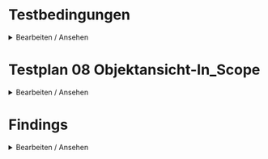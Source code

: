 # Testbedingungen

<details><summary>Bearbeiten / Ansehen</summary>

## Umgebung(en)

- [ ] DEV
- [ ] STAGE
- [ ] SANDBOX
- [ ] PROD
- [ ] ...

## Rolle(n)

- [ ] Hauptnutzer
- [ ] Nutzer
- [ ] Content Creator
- [ ] Account Manager

## Berechtigung(en)

- [ ] Leseberechtigung
- [ ] Schreibberechtigung

</details>

# Testplan 08 Objektansicht-In_Scope

<details><summary>Bearbeiten / Ansehen</summary>

## Objektansicht – Objektumgebung

### Scopes

- [ ] Spaltensortierung funktioniert?
- [ ] Paginierung funktioniert?
- [ ] Scopes können dupliziert werden?
- [ ] Scopes können aus Scope entfernt werden?

### Dialog "Scope erstellen"

- [ ] Scopes werden je nach Subtyp in korrektem Formular erstellt?
- [ ] Der Inhalt in der Seitenleiste wird korrekt angezeigt?
- [ ] Der Verlauf ist (wegen Erstellung) in der Seitenleiste deaktiviert?
- [ ] Die Pflichtfelder Name, Subtyp und Status werden mit Meldung in der Seitenleiste ausgewertet?
- [ ] Nach Änderungen im Formular kann dieses gespeichert werden, wenn kein Fehler gemeldet werden?
- [ ] In Custom Links können Objekte ausgewählt werden? (Neuanlage bei der Erstellung nicht möglich!)

### Dialog "Scope auswählen"

- [ ] Spaltensortierung funktioniert?
- [ ] Paginierung funktioniert?
- [ ] Filterdialog liefert korrekte Ergebnisse?
- [ ] Übersicht liefert nach Löschen von Filter-Chips korrekte Ergebnisse?
- [ ] Verfügbare Scopes können ausgewählt werden?
- [ ] Ausgewählte Scopes können abgewählt werden?

</details>

# Findings

<details><summary>Bearbeiten / Ansehen</summary>

- [ ] Keine Findings

- _Erstes Finding_
- _Zweites Finding_
- _Drittes Finding_

</details>

